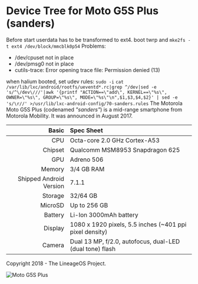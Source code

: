 Device Tree for Moto G5S Plus (sanders)
===========================================

Before start userdata has to be transformed to ext4.
boot twrp and `mke2fs -t ext4 /dev/block/mmcblk0p54`
Problems:
* /dev/cpuset not in place
* /dev/pmsg0 not in place
* cutils-trace: Error opening trace file: Permission denied (13)

when halium booted, set udev rules:
`sudo -i`
`cat /var/lib/lxc/android/rootfs/ueventd*.rc|grep ^/dev|sed -e 's/^\/dev\///'|awk '{printf "ACTION==\"add\", KERNEL==\"%s\", OWNER=\"%s\", GROUP=\"%s\", MODE=\"%s\"\n",$1,$3,$4,$2}' | sed -e 's/\r//' >/usr/lib/lxc-android-config/70-sanders.rules`
The Motorola Moto G5S Plus (codenamed _"sanders"_) is a mid-range smartphone from Motorola Mobility.
It was announced in August 2017.

Basic   | Spec Sheet
-------:|:-------------------------
CPU     | Octa-core 2.0 GHz Cortex-A53
Chipset | Qualcomm MSM8953 Snapdragon 625
GPU     | Adreno 506
Memory  | 3/4 GB RAM
Shipped Android Version | 7.1.1
Storage | 32/64 GB
MicroSD | Up to 256 GB
Battery | Li-Ion 3000mAh battery
Display | 1080 x 1920 pixels, 5.5 inches (~401 ppi pixel density)
Camera  | Dual 13 MP, f/2.0, autofocus, dual-LED (dual tone) flash

Copyright 2018 - The LineageOS Project.

![Moto G5S Plus](https://cdn2.gsmarena.com/vv/pics/motorola/motorola-moto-g5s-plus-1.jpg "Moto G5S Plus")
